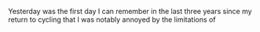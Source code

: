 Yesterday was the first day I can remember in the last three years since my return to cycling that I was notably annoyed by the limitations of



